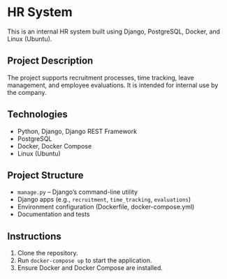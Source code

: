 # HR System

This is an internal HR system built using Django, PostgreSQL, Docker, and Linux (Ubuntu).

## Project Description
The project supports recruitment processes, time tracking, leave management, and employee evaluations. It is intended for internal use by the company.

## Technologies
- Python, Django, Django REST Framework
- PostgreSQL
- Docker, Docker Compose
- Linux (Ubuntu)

## Project Structure
- `manage.py` – Django’s command-line utility
- Django apps (e.g., `recruitment`, `time_tracking`, `evaluations`)
- Environment configuration (Dockerfile, docker-compose.yml)
- Documentation and tests

## Instructions
1. Clone the repository.
2. Run `docker-compose up` to start the application.
3. Ensure Docker and Docker Compose are installed.